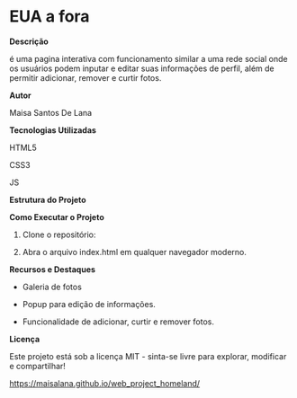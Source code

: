 # EUA a fora

**Descrição**

 é uma pagina interativa com funcionamento similar a uma rede social onde os usuários podem inputar e editar suas informações de perfil, além de permitir adicionar, remover e curtir fotos.

**Autor**

Maisa Santos De Lana

**Tecnologias Utilizadas**

HTML5

CSS3

JS

**Estrutura do Projeto**

**Como Executar o Projeto**

1. Clone o repositório:

2. Abra o arquivo index.html em qualquer navegador moderno.

**Recursos e Destaques**

- Galeria de fotos

- Popup para edição de informações.

- Funcionalidade de adicionar, curtir e remover fotos.

**Licença**

Este projeto está sob a licença MIT - sinta-se livre para explorar, modificar e compartilhar!

https://maisalana.github.io/web_project_homeland/ 
